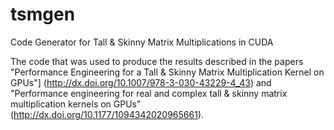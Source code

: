 # tsmgen
Code Generator for Tall &amp; Skinny Matrix Multiplications in CUDA

The code that was used to produce the results described in the papers "Performance Engineering for a Tall & Skinny Matrix Multiplication Kernel on GPUs"] (http://dx.doi.org/10.1007/978-3-030-43229-4_43) and "Performance engineering for real and complex tall & skinny matrix multiplication kernels on GPUs" (http://dx.doi.org/10.1177/1094342020965661).




